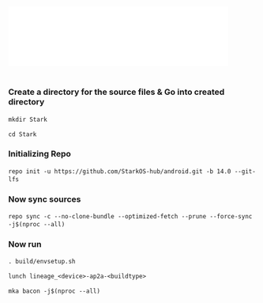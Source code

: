 <a href="#"><img src="logo.png" /></a>

#

### Create a directory for the source files & Go into created directory
```
mkdir Stark
```
```
cd Stark
```
### Initializing Repo
```
repo init -u https://github.com/StarkOS-hub/android.git -b 14.0 --git-lfs
```

### Now sync sources
```
repo sync -c --no-clone-bundle --optimized-fetch --prune --force-sync -j$(nproc --all)
```

### Now run
```
. build/envsetup.sh
```
```
lunch lineage_<device>-ap2a-<buildtype>
```
```
mka bacon -j$(nproc --all)
```
